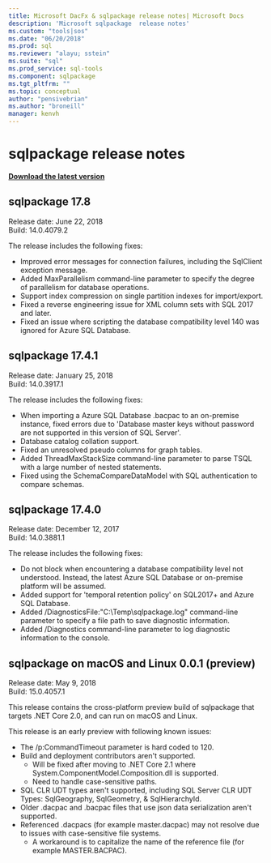 ```yaml
---
title: Microsoft DacFx & sqlpackage release notes| Microsoft Docs
description: 'Microsoft sqlpackage  release notes'
ms.custom: "tools|sos"
ms.date: "06/20/2018"
ms.prod: sql
ms.reviewer: "alayu; sstein"
ms.suite: "sql"
ms.prod_service: sql-tools
ms.component: sqlpackage
ms.tgt_pltfrm: ""
ms.topic: conceptual
author: "pensivebrian"
ms.author: "broneill"
manager: kenvh
---
```

# sqlpackage release notes

**[Download the latest version](sqlpackage-download.md)**

## sqlpackage 17.8

Release date: June 22, 2018  
Build: 14.0.4079.2  

The release includes the following fixes:

- Improved error messages for connection failures, including the SqlClient exception message.
- Added MaxParallelism command-line  parameter to specify the degree of parallelism for database operations.
- Support index compression on single partition indexes for import/export.
- Fixed a reverse engineering issue for XML column sets with SQL 2017 and later.
- Fixed an issue where scripting the database compatibility level 140 was ignored for Azure SQL Database.

## sqlpackage 17.4.1

Release date: January 25, 2018  
Build: 14.0.3917.1

The release includes the following fixes:

- When importing a Azure SQL Database .bacpac to an on-premise instance, fixed errors due to 'Database master keys without password are not supported in this version of SQL Server'.
- Database catalog collation support.
- Fixed an unresolved pseudo columns for graph tables.
- Added ThreadMaxStackSize command-line parameter to parse TSQL with a large number of nested statements.
- Fixed using the SchemaCompareDataModel with SQL authentication to compare schemas.

## sqlpackage 17.4.0

Release date: December 12, 2017  
Build: 14.0.3881.1

The release includes the following fixes:

- Do not block when encountering a database compatibility level not understood. Instead, the latest Azure SQL Database or on-premise platform will be assumed.
- Added support for 'temporal retention policy' on SQL2017+ and Azure SQL Database.
- Added /DiagnosticsFile:"C:\Temp\sqlpackage.log" command-line parameter to specify a file path to save diagnostic information.
- Added /Diagnostics command-line parameter to log diagnostic information to the console.

## sqlpackage on macOS and Linux 0.0.1 (preview)

Release date: May 9, 2018  
Build: 15.0.4057.1

This release contains the cross-platform preview build of sqlpackage that targets .NET Core 2.0, and can run on macOS and Linux. 

This release is an early preview with following known issues:

- The /p:CommandTimeout parameter is hard coded to 120.
- Build and deployment contributors aren't supported.
  - Will be fixed after moving to .NET Core 2.1 where System.ComponentModel.Composition.dll is supported.
  - Need to handle case-sensitive paths.
- SQL CLR UDT types aren't supported, including SQL Server CLR UDT Types: SqlGeography, SqlGeometry, & SqlHierarchyId.
- Older .dacpac and .bacpac files that use json data serialization aren't supported.
- Referenced .dacpacs (for example master.dacpac) may not resolve due to issues with case-sensitive file systems.
  - A workaround is to capitalize the name of the reference file (for example MASTER.BACPAC).